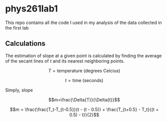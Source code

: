 # phys261lab1
This repo contains all the code I used in my analysis of the data collected in the first lab

## Calculations
The estimation of slope at a given point is calculated by finding the average of the secant lines of $t$ and its nearest neighboring points.


$$T = \text{temperature (degrees Celcius)}$$

$$t = \text{time (seconds)}$$

Simply, slope

$$m=\frac{\Delta{T}}{\Delta{t}}$$

$$m = \frac{\frac{T_t-T_{t-0.5}}{t - (t - 0.5)} + \frac{T_{t+0.5} - T_t}{(t + 0.5) - t}}{2}$$

